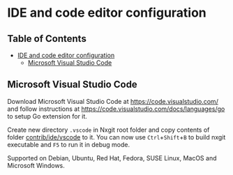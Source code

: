 # IDE and code editor configuration

## Table of Contents
- [IDE and code editor configuration](#ide-and-code-editor-configuration)
  - [Microsoft Visual Studio Code](#microsoft-visual-studio-code)

## Microsoft Visual Studio Code
Download Microsoft Visual Studio Code at https://code.visualstudio.com/ and follow instructions at https://code.visualstudio.com/docs/languages/go to setup Go extension for it.

Create new directory `.vscode` in Nxgit root folder and copy contents of folder [contrib/ide/vscode](vscode/) to it. You can now use `Ctrl`+`Shift`+`B` to build nxgit executable and `F5` to run it in debug mode.

Supported on Debian, Ubuntu, Red Hat, Fedora, SUSE Linux, MacOS and Microsoft Windows.
